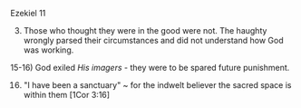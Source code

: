 Ezekiel 11


3) Those who thought they were in the good were not.
The haughty wrongly parsed their circumstances and did not understand how God was working.

15-16) God exiled _His imagers_ - they were to be spared future punishment.

16)	"I have been a sanctuary" ~ for the indwelt believer the sacred space is within them [1Cor 3:16]
